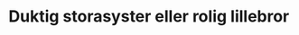 # Duktig storasyster eller rolig lillebror


<!--stackedit_data:
eyJoaXN0b3J5IjpbLTYzMDIwMTIwOF19
-->